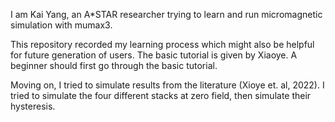 I am Kai Yang, an A*STAR researcher trying to learn and run micromagnetic simulation with mumax3. 

This repository recorded my learning process which might also be helpful for future generation of users. The basic tutorial is given by Xiaoye. A beginner should first go through the basic tutorial. 

Moving on, I tried to simulate results from the literature (Xioye et. al, 2022). I tried to simulate the four different stacks at zero field, then simulate their hysteresis.
